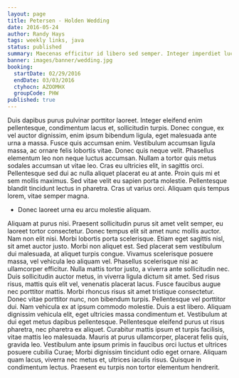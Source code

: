 ```yaml
---
layout: page
title: Petersen - Holden Wedding
date: 2016-05-24
author: Randy Hays
tags: weekly links, java
status: published
summary: Maecenas efficitur id libero sed semper. Integer imperdiet luctus leo.
banner: images/banner/wedding.jpg
booking:
  startDate: 02/29/2016
  endDate: 03/03/2016
  ctyhocn: AZOOMHX
  groupCode: PHW
published: true
---
```

Duis dapibus purus pulvinar porttitor laoreet. Integer eleifend enim pellentesque, condimentum lacus et, sollicitudin turpis. Donec congue, ex vel auctor dignissim, enim ipsum bibendum ligula, eget malesuada ante urna a massa. Fusce quis accumsan enim. Vestibulum accumsan ligula massa, ac ornare felis lobortis vitae. Donec quis neque velit. Phasellus elementum leo non neque luctus accumsan. Nullam a tortor quis metus sodales accumsan ut vitae leo. Cras eu ultricies elit, in sagittis orci. Pellentesque sed dui ac nulla aliquet placerat eu at ante. Proin quis mi et sem mollis maximus. Sed vitae velit eu sapien porta molestie. Pellentesque blandit tincidunt lectus in pharetra. Cras ut varius orci. Aliquam quis tempus lorem, vitae semper magna.

* Donec laoreet urna eu arcu molestie aliquam.

Aliquam at purus nisi. Praesent sollicitudin purus sit amet velit semper, eu laoreet tortor consectetur. Donec tempus elit sit amet nunc mollis auctor. Nam non elit nisi. Morbi lobortis porta scelerisque. Etiam eget sagittis nisl, sit amet auctor justo. Morbi non aliquet est. Sed placerat sem vestibulum dui malesuada, at aliquet turpis congue. Vivamus scelerisque posuere massa, vel vehicula leo aliquam vel. Phasellus scelerisque nisi ac ullamcorper efficitur. Nulla mattis tortor justo, a viverra ante sollicitudin nec. Duis sollicitudin auctor metus, in viverra ligula dictum sit amet. Sed risus risus, mattis quis elit vel, venenatis placerat lacus.
Fusce faucibus augue nec porttitor mattis. Morbi rhoncus risus sit amet tristique consectetur. Donec vitae porttitor nunc, non bibendum turpis. Pellentesque vel porttitor dui. Nam vehicula ex at ipsum commodo molestie. Duis a est libero. Aliquam dignissim vehicula elit, eget ultricies massa condimentum et. Vestibulum at dui eget metus dapibus pellentesque. Pellentesque eleifend purus ut risus pharetra, nec pharetra ex aliquet. Curabitur mattis ipsum et turpis facilisis, vitae mattis leo malesuada. Mauris at purus ullamcorper, placerat felis quis, gravida leo. Vestibulum ante ipsum primis in faucibus orci luctus et ultrices posuere cubilia Curae; Morbi dignissim tincidunt odio eget ornare. Aliquam quam lacus, viverra nec metus et, ultrices iaculis risus. Quisque in condimentum lectus. Praesent eu turpis non tortor elementum hendrerit.
